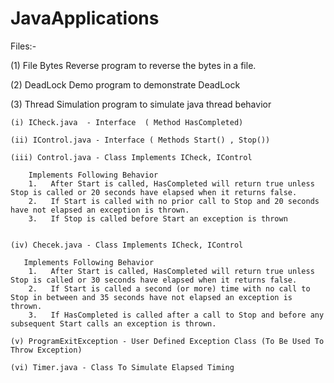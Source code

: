 # JavaApplications


Files:-

(1) File Bytes Reverse 
	program to reverse the bytes in a file. 


(2) DeadLock Demo
	program to demonstrate DeadLock


(3) Thread Simulation
	program to simulate java thread behavior

	(i) ICheck.java  - Interface  ( Method HasCompleted)
	
	(ii) IControl.java - Interface ( Methods Start() , Stop())

	(iii) Control.java - Class Implements ICheck, IControl
	
	    Implements Following Behavior	
		1.   After Start is called, HasCompleted will return true unless Stop is called or 20 seconds have elapsed when it returns false.
   		2.   If Start is called with no prior call to Stop and 20 seconds have not elapsed an exception is thrown.
		3.   If Stop is called before Start an exception is thrown	
 
	
	(iv) Checek.java - Class Implements ICheck, IControl
	
	   Implements Following Behavior
	  	1.   After Start is called, HasCompleted will return true unless Stop is called or 30 seconds have elapsed when it returns false.
  		2.   If Start is called a second (or more) time with no call to Stop in between and 35 seconds have not elapsed an exception is thrown.
	  	3.   If HasCompleted is called after a call to Stop and before any subsequent Start calls an exception is thrown.

	(v) ProgramExitException - User Defined Exception Class (To Be Used To Throw Exception)
	
	(vi) Timer.java - Class To Simulate Elapsed Timing

